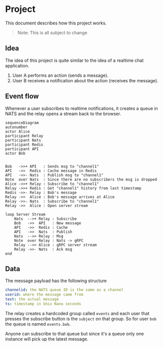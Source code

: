 # Project

This document describes how this project works.

> Note: This is all subject to change

## Idea

The idea of this project is quite similar to the idea of a realtime chat application.

1. User A performs an action (sends a message).
2. User B receives a notification about the action (receives the message).

## Event flow

Whenever a user subscribes to realtime notifications, it creates a queue in NATS and the relay opens a stream back to the browser.

```mermaid
sequenceDiagram
autonumber
actor Alice
participant Relay
participant Nats
participant Redis
participant API
actor Bob


Bob   ->>+ API   : Sends msg to "channel1"
API   ->>  Redis : Cache message in Redis
API   ->>- Nats  : Publish msg to "channel1"
Note  over Nats  : Since there are no subscribers the msg is dropped
Alice ->>+ Relay : Subscribe to "channel1"
Relay ->>+ Redis : Get "channel1" history from last timestamp
Redis ->>- Relay : Bob's message
Relay ->>  Alice : Bob's message arrives at Alice
Relay ->>- Nats  : Subscribe to "channel1"
Relay ->>  Alice : Open server stream

loop Server Stream
    Nats  -->+ Relay : Subscribe
    Bob   ->>  API   : New message
    API   ->>  Redis : Cache
    API   ->>  Nats  : Publish
    Nats  -->> Relay : Msg
    Note  over Relay : Nats -> gRPC
    Relay -->> Alice : gRPC server stream
    Relay ->>- Nats  : Ack msg
end
```

## Data

The message payload has the following structure

```yaml
channelid: the NATS queue ID is the same as a channel
userid: where the message came from
text: the actual message
ts: timestamp in Unix Nano seconds
```

The relay creates a hardcoded group called `events` and each user that presses the subscribe button is the `subject` on that group.
So for user `bob` the queue is named `events.bob`.

Anyone can subscribe to that queue but since it's a queue only one instance will pick up the latest message.
